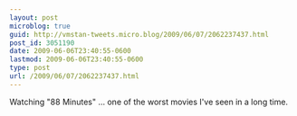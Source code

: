 ```yaml
---
layout: post
microblog: true
guid: http://vmstan-tweets.micro.blog/2009/06/07/2062237437.html
post_id: 3051190
date: 2009-06-06T23:40:55-0600
lastmod: 2009-06-06T23:40:55-0600
type: post
url: /2009/06/07/2062237437.html
---
```

Watching "88 Minutes" ... one of the worst movies I've seen in a long time.
